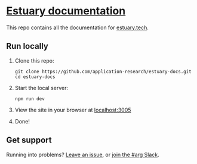 # [Estuary documentation](https://docs.estuary.tech)

This repo contains all the documentation for [estuary.tech](https://estuary.tech).

## Run locally

1. Clone this repo:

    ```shell
    git clone https://github.com/application-research/estuary-docs.git
    cd estuary-docs
    ```

1. Start the local server:

    ```shell
    npm run dev
    ```

1. View the site in your browser at [localhost:3005](http://localhost:3005)
1. Done!

## Get support

Running into problems? [Leave an issue](https://github.com/application-research/estuary-docs/issues), or [join the #arg Slack](https://filecoin.io/slack).

